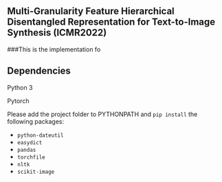 ## Multi-Granularity Feature Hierarchical Disentangled Representation for Text-to-Image Synthesis (ICMR2022)

###This is the implementation fo <Multi-Granularity Feature Hierarchical Disentangled Representation for Text-to-Image Synthesis>


## Dependencies
Python 3

Pytorch

Please add the project folder to PYTHONPATH and `pip install` the following packages:
- `python-dateutil`
- `easydict`
- `pandas`
- `torchfile`
- `nltk`
- `scikit-image`


